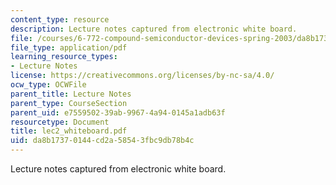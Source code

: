 ```yaml
---
content_type: resource
description: Lecture notes captured from electronic white board.
file: /courses/6-772-compound-semiconductor-devices-spring-2003/da8b17370144cd2a58543fbc9db78b4c_lec2_whiteboard.pdf
file_type: application/pdf
learning_resource_types:
- Lecture Notes
license: https://creativecommons.org/licenses/by-nc-sa/4.0/
ocw_type: OCWFile
parent_title: Lecture Notes
parent_type: CourseSection
parent_uid: e7559502-39ab-9967-4a94-0145a1adb63f
resourcetype: Document
title: lec2_whiteboard.pdf
uid: da8b1737-0144-cd2a-5854-3fbc9db78b4c
---
```

Lecture notes captured from electronic white board.
